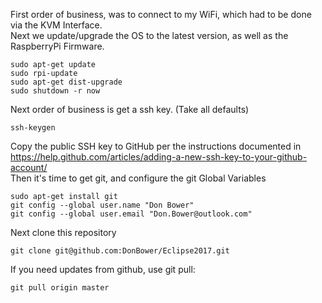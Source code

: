 First order of business, was to connect to my WiFi, which had to be done via the KVM Interface. <br />
Next we update/upgrade the OS to the latest version, as well as the RaspberryPi Firmware.  <br />
```
sudo apt-get update
sudo rpi-update
sudo apt-get dist-upgrade
sudo shutdown -r now
```
Next order of business is get a ssh key. (Take all defaults)
```
ssh-keygen
```
Copy the public SSH key to GitHub per the instructions documented in https://help.github.com/articles/adding-a-new-ssh-key-to-your-github-account/<br>
Then it's time to get git, and configure the git Global Variables <br />
```
sudo apt-get install git
git config --global user.name "Don Bower"
git config --global user.email "Don.Bower@outlook.com"
```
Next clone this repository  <br />
```
git clone git@github.com:DonBower/Eclipse2017.git
```
If you need updates from github, use git pull:
```
git pull origin master
```
